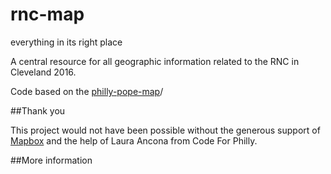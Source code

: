 # rnc-map
everything in its right place

A central resource for all geographic information related to the RNC in Cleveland 2016. 


Code based on the [philly-pope-map](https://github.com/laurenancona/philly-pope-map)/ 


##Thank you

This project would not have been possible without the generous support of [Mapbox](https://github.com/mapbox) and the help of Laura Ancona from Code For Philly. 

##More information
